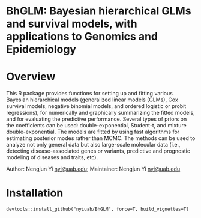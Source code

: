 # BhGLM: Bayesian hierarchical GLMs and survival models, with applications to Genomics and Epidemiology 

# Overview

This R package provides functions for setting up and fitting various Bayesian hierarchical models (generalized linear models (GLMs), Cox survival models, negative binomial models, and ordered logistic or probit regressions), for numerically and graphically summarizing the fitted models, and for evaluating the predictive performance. Several types of priors on the coefficients can be used: double-exponential, Student-t, and mixture double-exponential. The models are fitted by using fast algorithms for estimating posterior modes rather than MCMC. The methods can be used to analyze not only general data but also large-scale molecular data (i.e., detecting disease-associated genes or variants, predictive and prognostic modeling of diseases and traits, etc).

Author: Nengjun Yi <nyi@uab.edu>;  Maintainer: Nengjun Yi <nyi@uab.edu>

# Installation
```{r}
devtools::install_github("nyiuab/BhGLM", force=T, build_vignettes=T)
```

